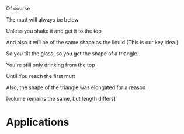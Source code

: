 Of course

The mutt will always be below

Unless you shake it and get it to the top

And also it will be of the same shape as the liquid
(This is our key idea.)

So you tilt the glass, so you get the shape of a triangle.

You're still only drinking from the top

Until You reach the first mutt

Also, the shape of the triangle was elongated for a reason

[volume remains the same, but length differs]
# Applications